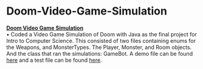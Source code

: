 # Doom-Video-Game-Simulation

<p><a href = "https://github.com/YaakovBaker/Doom-Video-Game-Simulation"><Strong>Doom Video Game Simulation</Strong></a>
  <br>•	Coded a Video Game Simulation of Doom with Java as the final project for Intro to Computer Science. This consisted of two files containing enums for the Weapons, and MonsterTypes. The Player, Monster, and Room objects. And the class that ran the simulations: GameBot. A demo file can be found <a href = "https://github.com/YaakovBaker/Doom-Video-Game-Simulation/blob/main/edu/yu/cs/intro/doomGame/GameBotDemo.java">here</a> and a test file can be found <a href = "https://github.com/YaakovBaker/Doom-Video-Game-Simulation/blob/main/edu/yu/cs/intro/doomGame/Assignment9Tests.java">here</a>.</p> 
